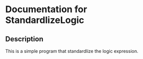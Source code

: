 # Documentation for StandardlizeLogic

## Description

This is a simple program that standardlize the logic expression.